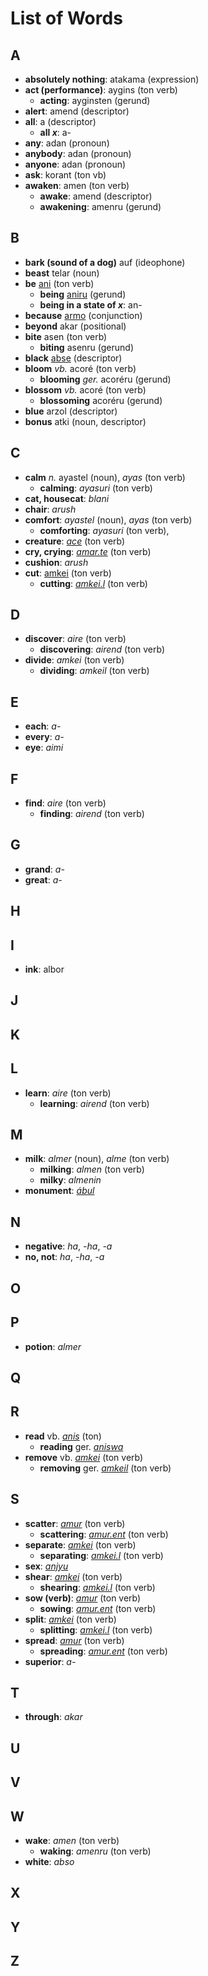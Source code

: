 List of Words
=============

## A

+ **absolutely nothing**: atakama (expression)
+ **act (performance)**: aygins (ton verb)
  + **acting**: ayginsten (gerund)
+ **alert**: amend (descriptor)
+ **all**: a (descriptor)
  + **all _x_**: a-
+ **any**: adan (pronoun)
+ **anybody**: adan (pronoun)
+ **anyone**: adan (pronoun)
+ **ask**: korant (ton vb)
+ **awaken**: amen (ton verb)
  + **awake**: amend (descriptor)
  + **awakening**: amenru (gerund)

## B

+ **bark (sound of a dog)** auf (ideophone)
+ **beast** telar (noun)
+ **be** [ani](a/ani.md) (ton verb)
  + **being** [aniru](a/ani.md) (gerund)
  + **being in a state of _x_**: an-
+ **because** [armo](a/armo.md) (conjunction)
+ **beyond** akar (positional)
+ **bite** asen (ton verb)
  + **biting** asenru (gerund)
+ **black** [abse](a/abs.md) (descriptor)
+ **bloom** _vb._ acoré (ton verb)
  + **blooming** _ger._ acoréru (gerund)
+ **blossom** _vb._ acoré (ton verb)
  + **blossoming** acoréru (gerund)
+ **blue** arzol (descriptor)
+ **bonus** atki (noun, descriptor)

## C

+ **calm** _n._ ayastel (noun), _ayas_ (ton verb)
  + **calming**: _ayasuri_ (ton verb)
+ **cat, housecat**: _blani_
+ **chair**: _arush_
+ **comfort**: _ayastel_ (noun), _ayas_ (ton verb)
  + **comforting**: _ayasuri_ (ton verb),
+ **creature**: _[ace](a/ace.md)_ (ton verb)
+ **cry, crying**: _[amar.te](a/amar.md)_ (ton verb)
+ **cushion**: _arush_
+ **cut**: [amkei](a/amkei.md) (ton verb)
  + **cutting**: _[amkei.l](a/amkei.md)_ (ton verb)

## D

+ **discover**: _aire_ (ton verb)
  + **discovering**: _airend_ (ton verb)
+ **divide**: _amkei_ (ton verb)
  + **dividing**: _amkeil_ (ton verb)

## E

+ **each**: _a-_
+ **every**: _a-_
+ **eye**: _aimi_

## F

+ **find**: _aire_ (ton verb)
  + **finding**: _airend_ (ton verb)

## G

+ **grand**: _a-_
+ **great**: _a-_

## H

## I

+ **ink**: albor

## J

## K

## L

+ **learn**: _aire_ (ton verb)
  + **learning**: _airend_ (ton verb)

## M

+ **milk**: _almer_ (noun), _alme_ (ton verb)
  + **milking**: _almen_ (ton verb)
  + **milky**: _almenin_
+ **monument**: _[ábul](a/ábul.md)_

## N

+ **negative**: _ha_, _-ha_, _-a_
+ **no, not**: _ha_, _-ha_, _-a_

## O

## P

+ **potion**: _almer_

## Q

## R

+ **read** vb. _[anis](a/anis.md)_ (ton)
  + **reading** ger. _[aniswa](a/anis.md)_
+ **remove** vb. _[amkei](a/amkei.md)_ (ton verb)
  + **removing** ger. _[amkeil](a/amkei.md)_ (ton verb)

## S

+ **scatter**: _[amur](a/amur.md)_ (ton verb)
  + **scattering**: _[amur.ent](a/amur.md)_ (ton verb)
+ **separate**: _[amkei](a/amkei.md)_ (ton verb)
  + **separating**: _[amkei.l](a/amkei.md)_ (ton verb)
+ **sex**: _[anjyu](a/anjyu.md)_
+ **shear**: _[amkei](a/amkei.md)_ (ton verb)
  + **shearing**: _[amkei.l](a/amkei.md)_ (ton verb)
+ **sow (verb)**: _[amur](a/amur.md)_ (ton verb)
  + **sowing**: _[amur.ent](a/amur.md)_ (ton verb)
+ **split**: _[amkei](a/amkei.md)_ (ton verb)
  + **splitting**: _[amkei.l](a/amkei.md)_ (ton verb)
+ **spread**: _[amur](a/amur.md)_ (ton verb)
  + **spreading**: _[amur.ent](a/amur.md)_ (ton verb)
+ **superior**: _a-_

## T

+ **through**: _akar_

## U

## V

## W

+ **wake**: _amen_ (ton verb)
  + **waking**: _amenru_ (ton verb)
+ **white**: _abso_

## X

## Y

## Z
